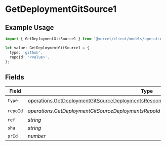 # GetDeploymentGitSource1

## Example Usage

```typescript
import { GetDeploymentGitSource1 } from '@vercel/client/models/operations';

let value: GetDeploymentGitSource1 = {
  type: 'github',
  repoId: '<value>',
};
```

## Fields

| Field    | Type                                                                                                                                                                                               | Required           | Description |
| -------- | -------------------------------------------------------------------------------------------------------------------------------------------------------------------------------------------------- | ------------------ | ----------- |
| `type`   | [operations.GetDeploymentGitSourceDeploymentsResponse200ApplicationJSONResponseBody2Type](../../models/operations/getdeploymentgitsourcedeploymentsresponse200applicationjsonresponsebody2type.md) | :heavy_check_mark: | N/A         |
| `repoId` | _operations.GetDeploymentGitSourceDeploymentsRepoId_                                                                                                                                               | :heavy_check_mark: | N/A         |
| `ref`    | _string_                                                                                                                                                                                           | :heavy_minus_sign: | N/A         |
| `sha`    | _string_                                                                                                                                                                                           | :heavy_minus_sign: | N/A         |
| `prId`   | _number_                                                                                                                                                                                           | :heavy_minus_sign: | N/A         |
